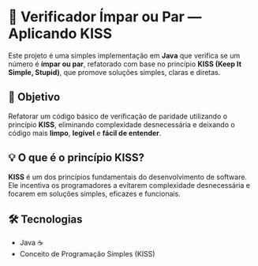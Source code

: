 # 🔢 Verificador Ímpar ou Par — Aplicando KISS

Este projeto é uma simples implementação em **Java** que verifica se um número é **ímpar ou par**, refatorado com base no princípio **KISS (Keep It Simple, Stupid)**, que promove soluções simples, claras e diretas.

## 🎯 Objetivo

Refatorar um código básico de verificação de paridade utilizando o princípio **KISS**, eliminando complexidade desnecessária e deixando o código mais **limpo**, **legível** e **fácil de entender**.

## 💡 O que é o princípio KISS?

**KISS** é um dos princípios fundamentais do desenvolvimento de software. Ele incentiva os programadores a evitarem complexidade desnecessária e focarem em soluções simples, eficazes e funcionais.

## 🛠 Tecnologias

- Java ☕
- Conceito de Programação Simples (KISS)
